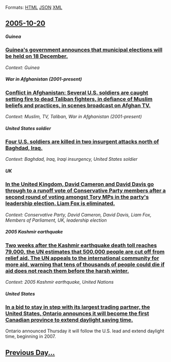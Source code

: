 
Formats: [HTML](2005/10/20/index.html)  [JSON](2005/10/20/index.json)  [XML](2005/10/20/index.xml)  

## [2005-10-20](/news/2005/10/20/index.md)

##### Guinea
### [ Guinea's government announces that municipal elections will be held on 18 December. ](/news/2005/10/20/guinea-s-government-announces-that-municipal-elections-will-be-held-on-18-december.md)
_Context: Guinea_

##### War in Afghanistan (2001-present)
### [ Conflict in Afghanistan: Several U.S. soldiers are caught setting fire to dead Taliban fighters, in defiance of Muslim beliefs and practices, in scenes broadcast on Afghan TV. ](/news/2005/10/20/conflict-in-afghanistan-several-u-s-soldiers-are-caught-setting-fire-to-dead-taliban-fighters-in-defiance-of-muslim-beliefs-and-practice.md)
_Context: Muslim, TV, Taliban, War in Afghanistan (2001-present)_

##### United States soldier
### [ Four U.S. soldiers are killed in two insurgent attacks north of Baghdad, Iraq. ](/news/2005/10/20/four-u-s-soldiers-are-killed-in-two-insurgent-attacks-north-of-baghdad-iraq.md)
_Context: Baghdad, Iraq, Iraqi insurgency, United States soldier_

##### UK
### [ In the United Kingdom, David Cameron and David Davis go through to a runoff vote of Conservative Party members after a second round of voting amongst Tory MPs in the party's leadership election. Liam Fox is eliminated. ](/news/2005/10/20/in-the-united-kingdom-david-cameron-and-david-davis-go-through-to-a-runoff-vote-of-conservative-party-members-after-a-second-round-of-voti.md)
_Context: Conservative Party, David Cameron, David Davis, Liam Fox, Members of Parliament, UK, leadership election_

##### 2005 Kashmir earthquake
### [ Two weeks after the Kashmir earthquake death toll reaches 79,000, the UN estimates that 500,000 people are cut off from relief aid. The UN appeals to the international community for more aid, warning that tens of thousands of people could die if aid does not reach them before the harsh winter. ](/news/2005/10/20/two-weeks-after-the-kashmir-earthquake-death-toll-reaches-79-000-the-un-estimates-that-500-000-people-are-cut-off-from-relief-aid-the-un.md)
_Context: 2005 Kashmir earthquake, United Nations_

##### United States
### [ In a bid to stay in step with its largest trading partner, the United States, Ontario announces it will become the first Canadian province to extend daylight saving time. ](/news/2005/10/20/in-a-bid-to-stay-in-step-with-its-largest-trading-partner-the-united-states-ontario-announces-it-will-become-the-first-canadian-province.md)
Ontario announced Thursday it will follow the U.S. lead and extend daylight time, beginning in 2007.

## [Previous Day...](/news/2005/10/19/index.md)

